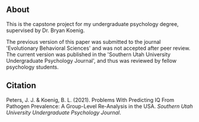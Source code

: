 ## About

This is the capstone project for my undergraduate psychology degree, supervised by Dr. Bryan Koenig.

The previous version of this paper was submitted to the journal 'Evolutionary Behavioral Sciences' and was not accepted after peer review. The current version was published in the 'Southern Utah University Undergraduate Psychology Journal', and thus was reviewed by fellow psychology students.


## Citation

Peters, J. J. & Koenig, B. L. (2021). Problems With Predicting IQ From Pathogen Prevalence: A Group-Level Re-Analysis in the USA. _Southern Utah University Undergraduate Psychology Journal_.
